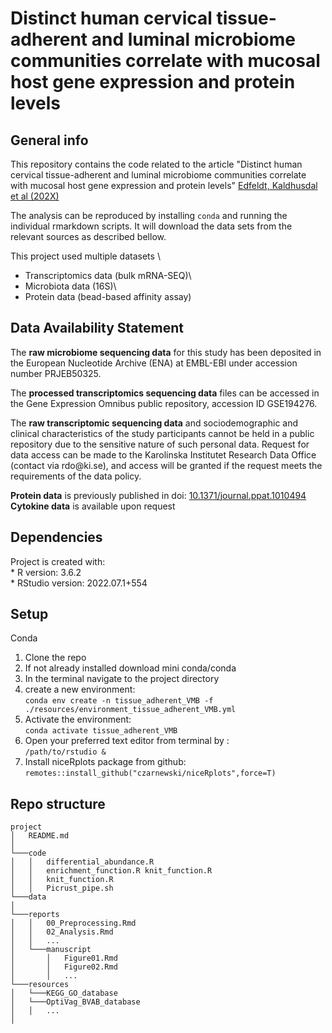 # Distinct human cervical tissue-adherent and luminal microbiome communities correlate with mucosal host gene expression and protein levels

## General info

This repository contains the code related to the article "Distinct human cervical tissue-adherent and luminal microbiome communities correlate with mucosal host gene expression and protein levels" [Edfeldt, Kaldhusdal et al (202X)](https://doi.org/)

The analysis can be reproduced by installing `conda` and running the individual rmarkdown scripts. It will download the data sets from the relevant sources as described bellow.

This project used multiple datasets \
- Transcriptomics data (bulk mRNA-SEQ)\
- Microbiota data (16S)\
- Protein data (bead-based affinity assay)

## Data Availability Statement

The **raw microbiome sequencing data** for this study has been deposited in the European Nucleotide Archive (ENA) at EMBL-EBI under accession number PRJEB50325.

The **processed transcriptomics sequencing data** files can be accessed in the Gene Expression Omnibus public repository, accession ID GSE194276.

The **raw transcriptomic sequencing data** and sociodemographic and clinical characteristics of the study participants cannot be held in a public repository due to the sensitive nature of such personal data. Request for data access can be made to the Karolinska Institutet Research Data Office (contact via rdo\@ki.se), and access will be granted if the request meets the requirements of the data policy.

**Protein data** is previously published in doi: [10.1371/journal.ppat.1010494](https://doi.org/10.1371/journal.ppat.1010494.s017) \
**Cytokine data** is available upon request

## Dependencies

Project is created with:\
\* R version: 3.6.2\
\* RStudio version: 2022.07.1+554

## Setup

Conda

1.  Clone the repo
2.  If not already installed download mini conda/conda
3.  In the terminal navigate to the project directory
4.  create a new environment:<br/> `conda env create -n tissue_adherent_VMB -f ./resources/environment_tissue_adherent_VMB.yml`
5.  Activate the environment:<br/> `conda activate tissue_adherent_VMB`
6.  Open your preferred text editor from terminal by :<br/> `/path/to/rstudio &`
7.  Install niceRplots package from github:<br/> `remotes::install_github("czarnewski/niceRplots",force=T)`

## Repo structure

    project
    │   README.md
    │  
    └───code
    │   │   differential_abundance.R
    │   │   enrichment_function.R knit_function.R
    │   │   knit_function.R
    │   │   Picrust_pipe.sh
    └───data
    │ 
    └───reports
    │   │   00_Preprocessing.Rmd
    │   │   02_Analysis.Rmd
    │   │   ...
    │   └───manuscript
    │       │   Figure01.Rmd
    │       │   Figure02.Rmd
    │       │   ...
    └───resources
    │   └───KEGG_GO_database
    │   └───OptiVag_BVAB_database
    │   │   ...
    │ 


